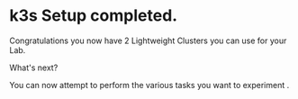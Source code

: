 # k3s Setup completed.



Congratulations you now have 2 Lightweight Clusters you can use for your Lab. 

What's next?

You can now attempt to perform the various tasks you want to experiment . 

